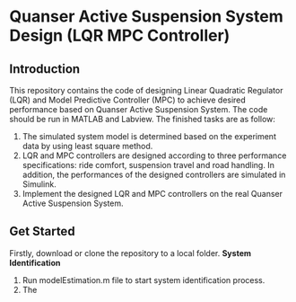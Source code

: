 # Quanser Active Suspension System Design (LQR MPC Controller)
## Introduction
This repository contains the code of designing Linear Quadratic Regulator (LQR) and Model Predictive Controller (MPC) to achieve desired performance based on Quanser Active Suspension System. The code should be run in MATLAB and Labview.
The finished tasks are as follow:
1. The simulated system model is determined based on the experiment data by using least square method. 
2. LQR and MPC controllers are designed according to three performance specifications: ride comfort, suspension travel and road handling. In addition, the performances of the designed controllers are simulated in Simulink.
3. Implement the designed LQR and MPC controllers on the real Quanser Active Suspension System.
## Get Started
Firstly, download or clone the repository to a local folder.
**System Identification**
1. Run modelEstimation.m file to start system identification process.
2. The 
